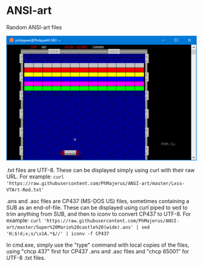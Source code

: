 # ANSI-art
Random ANSI-art files

![Screenshot](Sample%20AnsiArt.png)

.txt files are UTF-8. These can be displayed simply using curl with their raw URL. For example:
`curl 'https://raw.githubusercontent.com/PhMajerus/ANSI-art/master/Lxss-VTArt-Red.txt'`

.ans and .asc files are CP437 (MS-DOS US) files, sometimes containing a SUB as an end-of-file. These can be displayed using curl piped to sed to trim anything from SUB, and then to iconv to convert CP437 to UTF-8. For example:
`curl 'https://raw.githubusercontent.com/PhMajerus/ANSI-art/master/Super%20Mario%20castle%20(wide).ans' | sed 'H;$!d;x;s/\x1A.*$//' | iconv -f CP437`

In cmd.exe, simply use the "type" command with local copies of the files, using "chcp 437" first for CP437 .ans and .asc files and "chcp 65001" for UTF-8 .txt files.
